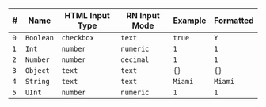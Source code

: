 | # | Name | HTML Input Type | RN Input Mode | Example | Formatted |
| ------ | ------ | ------ | ------ | ------ | ------ |
| `0` | `Boolean` | `checkbox` | `text` | `true` | `Y` |
| `1` | `Int` | `number` | `numeric` | `1` | `1` |
| `2` | `Number` | `number` | `decimal` | `1` | `1` |
| `3` | `Object` | `text` | `text` | `{}` | `{}` |
| `4` | `String` | `text` | `text` | `Miami` | `Miami` |
| `5` | `UInt` | `number` | `numeric` | `1` | `1` |
